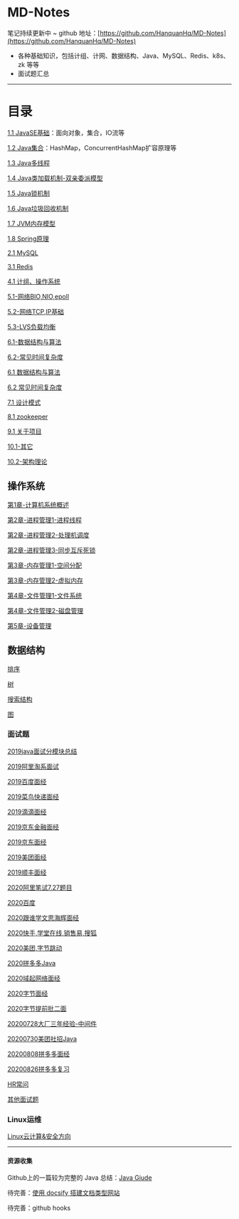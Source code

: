 # MD-Notes

笔记持续更新中 ~ github 地址：[https://github.com/HanquanHq/MD-Notes](https://github.com/HanquanHq/MD-Notes)

- 各种基础知识，包括计组、计网、数据结构、Java、MySQL、Redis、k8s、zk 等等
- 面试题汇总



---

# 目录

[1.1 JavaSE基础](/notes/1.1-JavaSE基础)：面向对象，集合，IO流等

[1.2 Java集合](/notes/1.2-Java集合)：HashMap，ConcurrentHashMap扩容原理等

[1.3 Java多线程](/notes/1.3-Java多线程)

[1.4 Java类加载机制-双亲委派模型](/notes/1.4-Java类加载机制-双亲委派)

[1.5 Java锁机制](/notes/1.5-Java锁机制)

[1.6 Java垃圾回收机制](/notes/1.6-Java垃圾回收机制)

[1.7 JVM内存模型](/notes/1.7-JVM内存模型)

[1.8 Spring原理](/notes/1.8-Spring原理)

[2.1 MySQL](/notes/2.1-MySQL)

[3.1 Redis](/notes/3.1-Redis)

[4.1 计组、操作系统](/notes/4.1-计组、操作系统)

[5.1-网络BIO,NIO,epoll](/notes/5.1-网络BIO,NIO,epoll)

[5.2-网络TCP,IP基础](/notes/5.2-网络TCP,IP基础)

[5.3-LVS负载均衡](/notes/5.3-LVS负载均衡)

[6.1-数据结构与算法](/notes/6.1-数据结构与算法)

[6.2-常见时间复杂度](/notes/6.2-常见时间复杂度)

[6.1 数据结构与算法](/notes/6.1-数据结构与算法)

[6.2 常见时间复杂度](/notes/6.2-常见时间复杂度)

[7.1 设计模式](/notes/7.1-设计模式)

[8.1 zookeeper](/notes/8.1-zookeeper)

[9.1 关于项目](/notes/9.1-关于项目)

[10.1-其它](/notes/10.1-其它)

[10.2-架构理论](/notes/10.2-架构理论)

[](/notes/)

[](/notes/)

## 操作系统

[第1章-计算机系统概述](/notes/操作系统/第1章-计算机系统概述)

[第2章-进程管理1-进程线程](/notes/操作系统/第2章-进程管理1-进程线程)

[第2章-进程管理2-处理机调度](/notes/操作系统/第2章-进程管理2-处理机调度)

[第2章-进程管理3-同步互斥死锁](/notes/操作系统/第2章-进程管理3-同步互斥死锁)

[第3章-内存管理1-空间分配](/notes/操作系统/第3章-内存管理1-空间分配)

[第3章-内存管理2-虚拟内存](/notes/操作系统/第3章-内存管理2-虚拟内存)

[第4章-文件管理1-文件系统](/notes/操作系统/第4章-文件管理1-文件系统)

[第4章-文件管理2-磁盘管理](/notes/操作系统/第4章-文件管理2-磁盘管理)

[第5章-设备管理](/notes/操作系统/第5章-设备管理)



## 数据结构

[排序](/notes/数据结构/排序)

[树](/notes/数据结构/树)

[搜索结构](/notes/数据结构/搜索结构)

[图](/notes/数据结构/图)



### 面试题

[2019java面试分模块总结](/notes/面试题/2019java面试分模块总结)

[2019阿里淘系面试](/notes/面试题/2019阿里淘系面试)

[2019百度面经](/notes/面试题/2019百度面经)

[2019菜鸟快递面经](/notes/面试题/2019菜鸟快递面经)

[2019滴滴面经](/notes/面试题/2019滴滴面经)

[2019京东金融面经](/notes/面试题/2019京东金融面经)

[2019京东面经](/notes/面试题/2019京东面经)

[2019美团面经](/notes/面试题/2019美团面经)

[2019顺丰面经](/notes/面试题/2019顺丰面经)

[2020阿里笔试7.27题目](/notes/面试题/2020阿里笔试7.27题目)

[2020百度](/notes/面试题/2020百度)

[2020跟谁学文思海辉面经](/notes/面试题/2020跟谁学文思海辉面经)

[2020快手,学堂在线,销售易,搜狐](/notes/面试题/2020快手,学堂在线,销售易,搜狐)

[2020美团,字节跳动](/notes/面试题/2020美团,字节跳动)

[2020拼多多Java](/notes/面试题/2020拼多多Java)

[2020域起网络面经](/notes/面试题/2020域起网络面经)

[2020字节面经](/notes/面试题/2020字节面经)

[2020字节提前批二面](/notes/面试题/2020字节提前批二面)

[20200728大厂三年经验-中间件](/notes/面试题/20200728大厂三年经验-中间件)

[20200730美团社招Java](/notes/面试题/20200730美团社招Java)

[20200808拼多多面经](/notes/面试题/20200808拼多多面经)

[20200826拼多多复习](/notes/面试题/20200826拼多多复习)

[HR常问](/notes/面试题/HR常问)

[其他面试题](/notes/面试题/其他面试题)



### Linux运维

[Linux云计算&安全方向](/notes/Linux运维/Linux云计算&安全方向)



---

#### 资源收集

Github上的一篇较为完整的 Java 总结：[Java Giude](https://snailclimb.gitee.io/javaguide/#/?id=java)

待完善：[使用 docsify 搭建文档类型网站](https://mp.weixin.qq.com/s?__biz=Mzg2OTA0Njk0OA==&mid=2247486555&idx=2&sn=8486026ee9f9ba645ff0363df6036184&chksm=cea24390f9d5ca86ff4177c0aca5e719de17dc89e918212513ee661dd56f17ca8269f4a6e303&token=298703358&lang=zh_CN#rd)

待完善：github hooks

